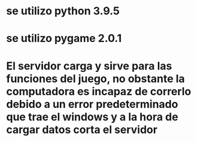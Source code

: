 # se utilizo python 3.9.5
# se utilizo pygame 2.0.1
# El servidor carga y sirve para las funciones del juego, no obstante la computadora es incapaz de correrlo debido a un error predeterminado que trae el windows y a la hora de cargar datos corta el servidor

